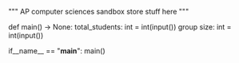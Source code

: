 """
AP computer sciences sandbox
store stuff here
"""

def main() -> None:
    total_students: int = int(input())
    group size: int = int(input())



if__name__ == "__main__":
 main()
